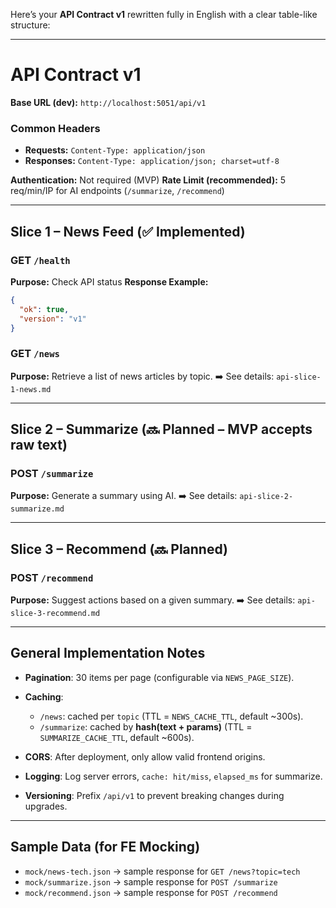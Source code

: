 Here’s your **API Contract v1** rewritten fully in English with a clear table-like structure:

---

# API Contract v1

**Base URL (dev):** `http://localhost:5051/api/v1`

### Common Headers

* **Requests:** `Content-Type: application/json`
* **Responses:** `Content-Type: application/json; charset=utf-8`

**Authentication:** Not required (MVP)
**Rate Limit (recommended):** 5 req/min/IP for AI endpoints (`/summarize`, `/recommend`)

---

## Slice 1 – News Feed (✅ Implemented)

### **GET `/health`**

**Purpose:** Check API status
**Response Example:**

```json
{
  "ok": true,
  "version": "v1"
}
```

### **GET `/news`**

**Purpose:** Retrieve a list of news articles by topic.
➡️ See details: `api-slice-1-news.md`

---

## Slice 2 – Summarize (🔜 Planned – MVP accepts raw text)

### **POST `/summarize`**

**Purpose:** Generate a summary using AI.
➡️ See details: `api-slice-2-summarize.md`

---

## Slice 3 – Recommend (🔜 Planned)

### **POST `/recommend`**

**Purpose:** Suggest actions based on a given summary.
➡️ See details: `api-slice-3-recommend.md`

---

## General Implementation Notes

* **Pagination**: 30 items per page (configurable via `NEWS_PAGE_SIZE`).
* **Caching**:

  * `/news`: cached per `topic` (TTL = `NEWS_CACHE_TTL`, default \~300s).
  * `/summarize`: cached by **hash(text + params)** (TTL = `SUMMARIZE_CACHE_TTL`, default \~600s).
* **CORS**: After deployment, only allow valid frontend origins.
* **Logging**: Log server errors, `cache: hit/miss`, `elapsed_ms` for summarize.
* **Versioning**: Prefix `/api/v1` to prevent breaking changes during upgrades.

---

## Sample Data (for FE Mocking)

* `mock/news-tech.json` → sample response for `GET /news?topic=tech`
* `mock/summarize.json` → sample response for `POST /summarize`
* `mock/recommend.json` → sample response for `POST /recommend`

